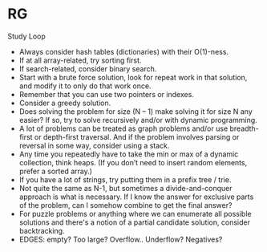# RG
Study Loop

* Always consider hash tables (dictionaries) with their O(1)-ness.
* If at all array-related, try sorting first.
* If search-related, consider binary search.
* Start with a brute force solution, look for repeat work in that solution, and modify it to only do that work once.
* Remember that you can use two pointers or indexes.
* Consider a greedy solution.
* Does solving the problem for size (N – 1) make solving it for size N any easier? If so, try to solve recursively and/or with dynamic programming.
* A lot of problems can be treated as graph problems and/or use breadth-first or depth-first traversal. And if the problem involves parsing or reversal in some way, consider using a stack.
* Any time you repeatedly have to take the min or max of a dynamic collection, think heaps. (If you don’t need to insert random elements, prefer a sorted array.)
* If you have a lot of strings, try putting them in a prefix tree / trie.
* Not quite the same as N-1, but sometimes a divide-and-conquer approach is what is necessary. If I know the answer for exclusive parts of the problem, can I somehow combine to get the final answer?
* For puzzle problems or anything where we can enumerate all possible solutions and there's a notion of a partial candidate solution, consider backtracking.
* EDGES: empty? Too large? Overflow.. Underflow? Negatives?
